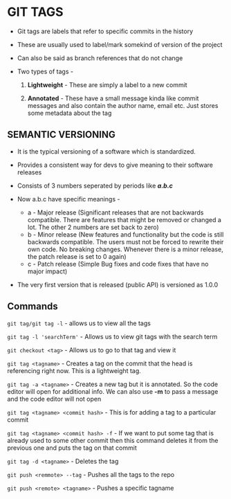# GIT TAGS

- Git tags are labels that refer to specific commits in the history
- These are usually used to label/mark somekind of version of the project
- Can also be said as branch references that do not change
- Two types of tags -

  1. **Lightweight** - These are simply a label to a new commit

  2. **Annotated** - These have a small message kinda like commit messages and also contain the author name, email etc. Just stores some metadata about the tag

## SEMANTIC VERSIONING

- It is the typical versioning of a software which is standardized.
- Provides a consistent way for devs to give meaning to their software releases
- Consists of 3 numbers seperated by periods like **_a.b.c_**

- Now a.b.c have specific meanings -

  - a - Major release (Significant releases that are not backwards compatible. There are features that might be removed or changed a lot. The other 2 numbers are set back to zero)
  - b - Minor release (New features and functionality but the code is still backwards compatible. The users must not be forced to rewrite their own code. No breaking changes. Whenever there is a minor release, the patch release is set to 0 again)
  - c - Patch release (Simple Bug fixes and code fixes that have no major impact)

- The very first version that is released (public API) is versioned as 1.0.0

## Commands

`git tag/git tag -l` - allows us to view all the tags

`git tag -l 'searchTerm'` - Allows us to view git tags with the search term

`git checkout <tag>` - Allows us to go to that tag and view it

`git tag <tagname>` - Creates a tag on the commit that the head is referencing right now. This is a lightweight tag.

`git tag -a <tagname>` - Creates a new tag but it is annotated. So the code editor will open for additional info. We can also use **-m** to pass a message and the code editor will not open

`git tag <tagname> <commit hash>` - This is for adding a tag to a particular commit

`git tag <tagname> <commit hash> -f` - If we want to put some tag that is already used to some other commit then this command deletes it from the previous one and puts the tag on that commit

`git tag -d <tagname>` - Deletes the tag

`git push <remmote> --tag` - Pushes all the tags to the repo

`git push <remote> <tagname>` - Pushes a specific tagname
